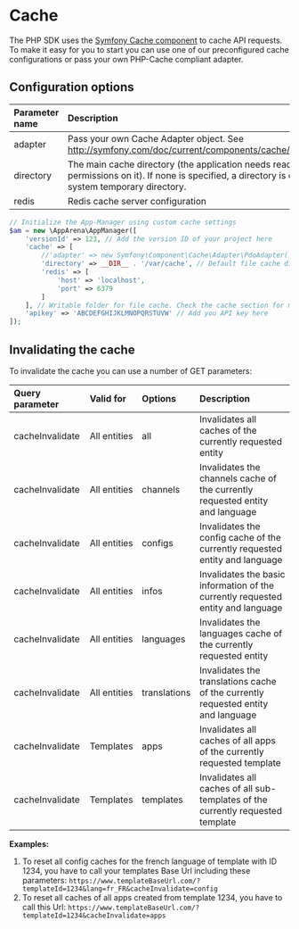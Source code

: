 # Cache

The PHP SDK uses the
[Symfony Cache component](http://symfony.com/doc/current/components/cache.html)
to cache API requests. To make it easy for you to start you can use one
of our preconfigured cache configurations or pass your own PHP-Cache
compliant adapter.

## Configuration options

| Parameter name | Description                                                                                                                                                        |
|:---------------|:-------------------------------------------------------------------------------------------------------------------------------------------------------------------|
| adapter        | Pass your own Cache Adapter object. See http://symfony.com/doc/current/components/cache/cache_pools.html                                                           |
| directory      | The main cache directory (the application needs read-write permissions on it). If none is specified, a directory is created inside the system temporary directory. |
| redis          | Redis cache server configuration                                                                                                                                   |


```php
// Initialize the App-Manager using custom cache settings
$am = new \AppArena\AppManager([
    'versionId' => 123, // Add the version ID of your project here
    'cache' => [
        //'adapter' => new Symfony\Component\Cache\Adapter\PdoAdapter('yourdsn'),
        'directory' => __DIR__ . '/var/cache', // Default file cache directory
        'redis' => [
            'host' => 'localhost',
            'port' => 6379
        ]
    ], // Writable folder for file cache. Check the cache section for more options
    'apikey' => 'ABCDEFGHIJKLMNOPQRSTUVW' // Add you API key here
]);
```

## Invalidating the cache

To invalidate the cache you can use a number of GET parameters:

| Query parameter | Valid for    | Options      | Description                                                                       |
|:----------------|:-------------|:-------------|:----------------------------------------------------------------------------------|
| cacheInvalidate | All entities | all          | Invalidates all caches of the currently requested entity                          |
| cacheInvalidate | All entities | channels     | Invalidates the channels cache of the currently requested entity and language     |
| cacheInvalidate | All entities | configs      | Invalidates the config cache of the currently requested entity and language       |
| cacheInvalidate | All entities | infos        | Invalidates the basic information of the currently requested entity and language  |
| cacheInvalidate | All entities | languages    | Invalidates the languages cache of the currently requested entity                 |
| cacheInvalidate | All entities | translations | Invalidates the translations cache of the currently requested entity and language |
| cacheInvalidate | Templates    | apps         | Invalidates all caches of all apps of the currently requested template            |
| cacheInvalidate | Templates    | templates    | Invalidates all caches of all sub-templates of the currently requested template   |

**Examples:**

1. To reset all config caches for the french language of template with
   ID 1234, you have to call your templates Base Url including these
   parameters:
   `https://www.templateBaseUrl.com/?templateId=1234&lang=fr_FR&cacheInvalidate=config`
2. To reset all caches of all apps created from template 1234, you have
   to call this Url:
   `https://www.templateBaseUrl.com/?templateId=1234&cacheInvalidate=apps`
